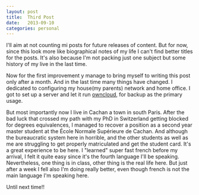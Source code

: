 ```yaml
---
layout: post
title:  Third Post
date:   2013-09-10
categories: personal
---
```


I'll aim at not counting mi posts for future releases of content. But for now, since this look more like biographical notes of my life I can't find better titles for the posts. It's also because I'm not packing just one subject but some history of my live in the last time.

Now for the first improvement y manage to bring myself to writing this post only after a month. And in the last time many things have changed. I dedicated to configuring my house(my parents) network and home office. I got to set up a server and let it run [owncloud](http://owncloud.org/), for backup as the primary usage.

But most importantly now I live in Cachan a town in south Paris. After the bad luck that crossed my path with my PhD in Switzerland getting blocked for degrees equivalences, I managed to recover a position as a second year master student at the École Normale Supérieure de Cachan. And although the bureaucratic system here in horrible, and the other students as well as me are struggling to get properly matriculated and get the student card. It's a great experience to be here. I "learned" super fast french before my arrival, I felt it quite easy since it's the fourth language I'll be speaking. Nevertheless, one thing is in class, other thing is the real life here. But just after a week I fell also I'm doing really better, even though french is not the main language I'm speaking here.

Until next time!!
